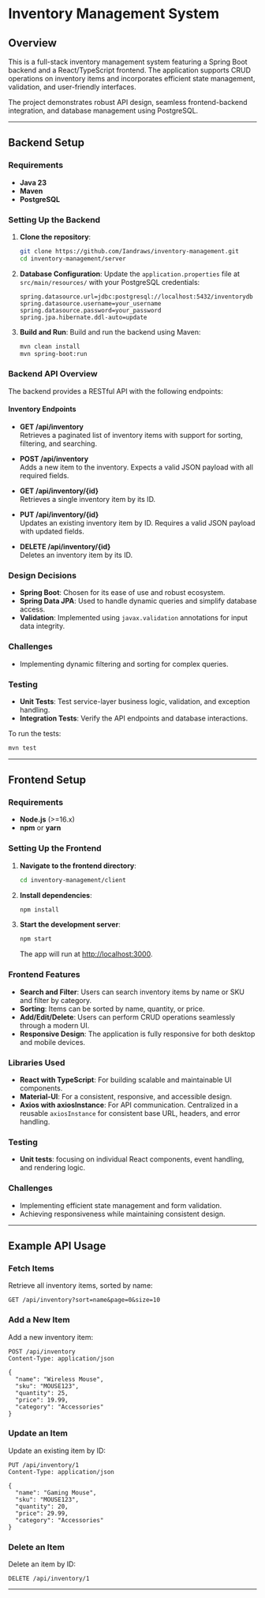 
# Inventory Management System

## Overview
This is a full-stack inventory management system featuring a Spring Boot backend and a React/TypeScript frontend. The application supports CRUD operations on inventory items and incorporates efficient state management, validation, and user-friendly interfaces. 

The project demonstrates robust API design, seamless frontend-backend integration, and database management using PostgreSQL.

---

## Backend Setup

### Requirements
- **Java 23**
- **Maven**
- **PostgreSQL**

### Setting Up the Backend
1. **Clone the repository**:
   ```bash
   git clone https://github.com/Iandraws/inventory-management.git
   cd inventory-management/server
   ```

2. **Database Configuration**:
   Update the `application.properties` file at `src/main/resources/` with your PostgreSQL credentials:
   ```properties
   spring.datasource.url=jdbc:postgresql://localhost:5432/inventorydb
   spring.datasource.username=your_username
   spring.datasource.password=your_password
   spring.jpa.hibernate.ddl-auto=update
   ```

3. **Build and Run**:
   Build and run the backend using Maven:
   ```bash
   mvn clean install
   mvn spring-boot:run
   ```

### Backend API Overview
The backend provides a RESTful API with the following endpoints:

#### Inventory Endpoints
- **GET /api/inventory**  
  Retrieves a paginated list of inventory items with support for sorting, filtering, and searching.
  
- **POST /api/inventory**  
  Adds a new item to the inventory. Expects a valid JSON payload with all required fields.

- **GET /api/inventory/{id}**  
  Retrieves a single inventory item by its ID.

- **PUT /api/inventory/{id}**  
  Updates an existing inventory item by ID. Requires a valid JSON payload with updated fields.

- **DELETE /api/inventory/{id}**  
  Deletes an inventory item by its ID.

### Design Decisions
- **Spring Boot**: Chosen for its ease of use and robust ecosystem.
- **Spring Data JPA**: Used to handle dynamic queries and simplify database access.
- **Validation**: Implemented using `javax.validation` annotations for input data integrity.

### Challenges
- Implementing dynamic filtering and sorting for complex queries.


### Testing
- **Unit Tests**: Test service-layer business logic, validation, and exception handling.
- **Integration Tests**: Verify the API endpoints and database interactions.
  


To run the tests:
```bash
mvn test
```

---

## Frontend Setup

### Requirements
- **Node.js** (>=16.x)
- **npm** or **yarn**

### Setting Up the Frontend
1. **Navigate to the frontend directory**:
   ```bash
   cd inventory-management/client
   ```

2. **Install dependencies**:
   ```bash
   npm install
   ```

3. **Start the development server**:
   ```bash
   npm start
   ```

   The app will run at [http://localhost:3000](http://localhost:3000).

### Frontend Features
- **Search and Filter**: Users can search inventory items by name or SKU and filter by category.
- **Sorting**: Items can be sorted by name, quantity, or price.
- **Add/Edit/Delete**: Users can perform CRUD operations seamlessly through a modern UI.
- **Responsive Design**: The application is fully responsive for both desktop and mobile devices.

### Libraries Used
- **React with TypeScript**: For building scalable and maintainable UI components.
- **Material-UI**: For a consistent, responsive, and accessible design.
-  **Axios with axiosInstance**: For API communication. Centralized in a reusable `axiosInstance` for consistent base URL, headers, and error handling.

### Testing
- **Unit tests**: focusing on individual React components, event handling, and rendering logic.

### Challenges
- Implementing efficient state management and form validation.
- Achieving responsiveness while maintaining consistent design.

---

## Example API Usage

### Fetch Items
Retrieve all inventory items, sorted by name:
```http
GET /api/inventory?sort=name&page=0&size=10
```

### Add a New Item
Add a new inventory item:
```http
POST /api/inventory
Content-Type: application/json

{
  "name": "Wireless Mouse",
  "sku": "MOUSE123",
  "quantity": 25,
  "price": 19.99,
  "category": "Accessories"
}
```

### Update an Item
Update an existing item by ID:
```http
PUT /api/inventory/1
Content-Type: application/json

{
  "name": "Gaming Mouse",
  "sku": "MOUSE123",
  "quantity": 20,
  "price": 29.99,
  "category": "Accessories"
}
```

### Delete an Item
Delete an item by ID:
```http
DELETE /api/inventory/1
```

---

